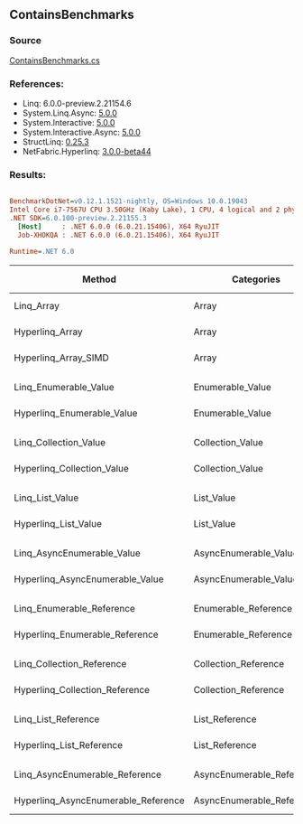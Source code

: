 ﻿## ContainsBenchmarks

### Source
[ContainsBenchmarks.cs](../NetFabric.Hyperlinq.Benchmarks/Benchmarks/ContainsBenchmarks.cs)

### References:
- Linq: 6.0.0-preview.2.21154.6
- System.Linq.Async: [5.0.0](https://www.nuget.org/packages/System.Linq.Async/5.0.0)
- System.Interactive: [5.0.0](https://www.nuget.org/packages/System.Interactive/5.0.0)
- System.Interactive.Async: [5.0.0](https://www.nuget.org/packages/System.Interactive.Async/5.0.0)
- StructLinq: [0.25.3](https://www.nuget.org/packages/StructLinq/0.25.3)
- NetFabric.Hyperlinq: [3.0.0-beta44](https://www.nuget.org/packages/NetFabric.Hyperlinq/3.0.0-beta44)

### Results:
``` ini

BenchmarkDotNet=v0.12.1.1521-nightly, OS=Windows 10.0.19043
Intel Core i7-7567U CPU 3.50GHz (Kaby Lake), 1 CPU, 4 logical and 2 physical cores
.NET SDK=6.0.100-preview.2.21155.3
  [Host]     : .NET 6.0.0 (6.0.21.15406), X64 RyuJIT
  Job-XHOKQA : .NET 6.0.0 (6.0.21.15406), X64 RyuJIT

Runtime=.NET 6.0  

```
|                              Method |                Categories | Count |        Mean |    Error |   StdDev | Ratio |  Gen 0 | Gen 1 | Gen 2 | Allocated |
|------------------------------------ |-------------------------- |------ |------------:|---------:|---------:|------:|-------:|------:|------:|----------:|
|                          Linq_Array |                     Array |   100 |    40.65 ns | 0.211 ns | 0.176 ns |  1.00 |      - |     - |     - |         - |
|                     Hyperlinq_Array |                     Array |   100 |    30.31 ns | 0.198 ns | 0.176 ns |  0.75 |      - |     - |     - |         - |
|                Hyperlinq_Array_SIMD |                     Array |   100 |    25.58 ns | 0.120 ns | 0.106 ns |  0.63 |      - |     - |     - |         - |
|                                     |                           |       |             |          |          |       |        |       |       |           |
|               Linq_Enumerable_Value |          Enumerable_Value |   100 |   656.14 ns | 1.460 ns | 1.366 ns |  1.00 | 0.0153 |     - |     - |      32 B |
|          Hyperlinq_Enumerable_Value |          Enumerable_Value |   100 |   295.03 ns | 1.379 ns | 1.290 ns |  0.45 | 0.0191 |     - |     - |      40 B |
|                                     |                           |       |             |          |          |       |        |       |       |           |
|               Linq_Collection_Value |          Collection_Value |   100 |    36.24 ns | 0.165 ns | 0.146 ns |  1.00 |      - |     - |     - |         - |
|          Hyperlinq_Collection_Value |          Collection_Value |   100 |    39.45 ns | 0.147 ns | 0.131 ns |  1.09 |      - |     - |     - |         - |
|                                     |                           |       |             |          |          |       |        |       |       |           |
|                     Linq_List_Value |                List_Value |   100 |    36.89 ns | 0.126 ns | 0.112 ns |  1.00 |      - |     - |     - |         - |
|                Hyperlinq_List_Value |                List_Value |   100 |    40.04 ns | 0.165 ns | 0.155 ns |  1.08 |      - |     - |     - |         - |
|                                     |                           |       |             |          |          |       |        |       |       |           |
|          Linq_AsyncEnumerable_Value |     AsyncEnumerable_Value |   100 | 1,818.57 ns | 3.937 ns | 3.288 ns |  1.00 | 0.0153 |     - |     - |      32 B |
|     Hyperlinq_AsyncEnumerable_Value |     AsyncEnumerable_Value |   100 | 1,118.84 ns | 2.749 ns | 2.295 ns |  0.62 | 0.0153 |     - |     - |      32 B |
|                                     |                           |       |             |          |          |       |        |       |       |           |
|           Linq_Enumerable_Reference |      Enumerable_Reference |   100 |   658.64 ns | 5.196 ns | 4.057 ns |  1.00 | 0.0153 |     - |     - |      32 B |
|      Hyperlinq_Enumerable_Reference |      Enumerable_Reference |   100 |   660.32 ns | 3.563 ns | 3.158 ns |  1.00 | 0.0153 |     - |     - |      32 B |
|                                     |                           |       |             |          |          |       |        |       |       |           |
|           Linq_Collection_Reference |      Collection_Reference |   100 |    35.92 ns | 0.107 ns | 0.095 ns |  1.00 |      - |     - |     - |         - |
|      Hyperlinq_Collection_Reference |      Collection_Reference |   100 |    39.33 ns | 0.105 ns | 0.088 ns |  1.10 |      - |     - |     - |         - |
|                                     |                           |       |             |          |          |       |        |       |       |           |
|                 Linq_List_Reference |            List_Reference |   100 |    37.08 ns | 0.130 ns | 0.122 ns |  1.00 |      - |     - |     - |         - |
|            Hyperlinq_List_Reference |            List_Reference |   100 |    39.94 ns | 0.186 ns | 0.165 ns |  1.08 |      - |     - |     - |         - |
|                                     |                           |       |             |          |          |       |        |       |       |           |
|      Linq_AsyncEnumerable_Reference | AsyncEnumerable_Reference |   100 | 1,821.71 ns | 4.026 ns | 3.569 ns |  1.00 | 0.0153 |     - |     - |      32 B |
| Hyperlinq_AsyncEnumerable_Reference | AsyncEnumerable_Reference |   100 | 1,889.72 ns | 6.468 ns | 6.050 ns |  1.04 | 0.0267 |     - |     - |      56 B |
